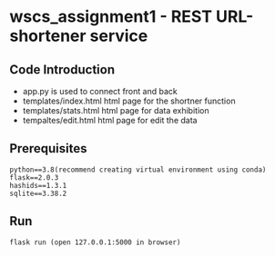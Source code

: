 # wscs_assignment1 - REST URL-shortener service

## Code Introduction
- app.py is used to connect front and back
- templates/index.html html page for the shortner function
- templates/stats.html html page for data exhibition
- tempaltes/edit.html html page for edit the data

## Prerequisites

```
python==3.8(recommend creating virtual environment using conda)
flask==2.0.3
hashids==1.3.1
sqlite==3.38.2
```

## Run
```
flask run (open 127.0.0.1:5000 in browser)
```